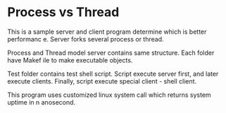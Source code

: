 Process vs Thread
=================

This is a sample server and client program determine which is better performanc
e. Server forks several process or thread.

Process and Thread model server contains same structure. Each folder have Makef
ile to make executable objects.

Test folder contains test shell script. Script execute server first, and later 
execute clients. Finally, script execute special client - shell client.

This program uses customized linux system call which returns system uptime in n
anosecond.